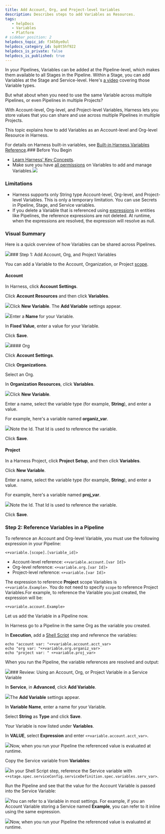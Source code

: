 ```yaml
---
title: Add Account, Org, and Project-level Variables
description: Describes steps to add Variables as Resources.
tags: 
   - helpDocs
   - Variables
   - Platform
# sidebar_position: 2
helpdocs_topic_id: f3450ye0ul
helpdocs_category_id: bp8t5hf922
helpdocs_is_private: false
helpdocs_is_published: true
---
```


In your Pipelines, Variables can be added at the Pipeline-level, which makes them available to all Stages in the Pipeline. Within a Stage, you can add Variables at the Stage and Service-level. Here's [a video](https://youtu.be/lqbmO6EVGuU) covering those Variable types.

But what about when you need to use the same Variable across multiple Pipelines, or even Pipelines in multiple Projects?

With Account-level, Org-level, and Project-level Variables, Harness lets you store values that you can share and use across multiple Pipelines in multiple Projects.

This topic explains how to add Variables as an Account-level and Org-level Resource in Harness.

For details on Harness built-in variables, see [Built-in Harness Variables Reference](/article/lml71vhsim-harness-variables).### Before You Begin

* [Learn Harness' Key Concepts](https://ngdocs.harness.io/article/hv2758ro4e-learn-harness-key-concepts).
* Make sure you have [all permissions](/article/tsons9mu0v-add-manage-roles) on Variables to add and manage Variables.![](https://files.helpdocs.io/i5nl071jo5/articles/f3450ye0ul/1652286536496/screenshot-2022-05-11-at-9-57-45-pm.png)

### Limitations

* Harness supports only String type Account-level, Org-level, and Project-level Variables. This is only a temporary limitation. You can use Secrets in Pipeline, Stage, and Service variables.
* If you delete a Variable that is referenced using [expressions](/article/lml71vhsim) in entities like Pipelines, the reference expressions are not deleted. At runtime, when the expressions are resolved, the expression will resolve as null.

### Visual Summary

Here is a quick overview of how Variables can be shared across Pipelines.

![](https://files.helpdocs.io/i5nl071jo5/articles/f3450ye0ul/1652320246864/screenshot-2022-05-12-at-7-19-19-am.png)### Step 1: Add Account, Org, and Project Variables

You can add a Variable to the Account, Organization, or Project [scope](/article/vz5cq0nfg2-rbac-in-harness#rbac_scope).

#### Account

In Harness, click **Account Settings**.

Click **Account Resources** and then click **Variables**.

![](https://files.helpdocs.io/i5nl071jo5/articles/f3450ye0ul/1652286110770/screenshot-2022-05-11-at-9-50-58-pm.png)Click **New Variable**. The **Add Variable** settings appear.

![](https://files.helpdocs.io/i5nl071jo5/articles/f3450ye0ul/1652326530565/screenshot-2022-05-12-at-9-04-25-am.png)Enter a **Name** for your Variable.

In **Fixed Value**, enter a value for your Variable.

Click **Save**.

![](https://files.helpdocs.io/i5nl071jo5/articles/f3450ye0ul/1652345505394/screenshot-2022-05-12-at-2-21-12-pm.png)#### Org

Click **Account Settings**.

Click **Organizations**.

Select an Org.

In **Organization Resources**, click **Variables**.

![](https://files.helpdocs.io/i5nl071jo5/articles/f3450ye0ul/1653071903363/clean-shot-2022-05-20-at-11-37-45.png)Click **New Variable**.

Enter a name, select the variable type (for example, **String**), and enter a value.

For example, here's a variable named **organiz\_var**.

![](https://files.helpdocs.io/i5nl071jo5/articles/f3450ye0ul/1653072329541/clean-shot-2022-05-20-at-11-45-19.png)Note the Id. That Id is used to reference the variable.

Click **Save**.

#### Project

In a Harness Project, click **Project Setup**, and then click **Variables**.

Click **New Variable**.

Enter a name, select the variable type (for example, **String**), and enter a value.

For example, here's a variable named **proj\_var**.

![](https://files.helpdocs.io/i5nl071jo5/articles/f3450ye0ul/1653072434084/clean-shot-2022-05-20-at-11-47-05.png)Note the Id. That Id is used to reference the variable.

Click **Save**.

### Step 2: Reference Variables in a Pipeline

To reference an Account and Org-level Variable, you must use the following expression in your Pipeline:

`<+variable.[scope].[variable_id]>`

* Account-level reference: `<+variable.account.[var Id]>`
* Org-level reference: `<+variable.org.[var Id]>`
* Project-level reference: `<+variable.[var Id]>`

The expression to reference **Project** scope Variables is `<+variable.Example>`. You do not need to specify `scope` to reference Project Variables.For example, to reference the Variable you just created, the expression will be:

`<+variable.account.Example>`

Let us add the Variable in a Pipeline now.

In Harness go to a Pipeline in the same Org as the variable you created.

In **Execution**, add a [Shell Script](/article/k5lu0u6i1i-using-shell-scripts) step and reference the variables:


```
echo "account var: "<+variable.account.acct_var>  
echo "org var: "<+variable.org.organiz_var>  
echo "project var: " <+variable.proj_var>
```
When you run the Pipeline, the variable references are resolved and output:

![](https://files.helpdocs.io/i5nl071jo5/articles/f3450ye0ul/1653073061898/clean-shot-2022-05-20-at-11-57-33.png)### Review: Using an Account, Org, or Project Variable in a Service Variable

In **Service**, in **Advanced**, click **Add Variable**.

![](https://files.helpdocs.io/i5nl071jo5/articles/f3450ye0ul/1652329517911/screenshot-2022-05-12-at-9-54-38-am.png)The **Add Variable** settings appear.

In **Variable** **Name**, enter a name for your Variable.

Select **String** as **Type** and click **Save**.

Your Variable is now listed under **Variables**.

In **VALUE**, select **Expression** and enter `<+variable.account.acct_var>`.

![](https://files.helpdocs.io/i5nl071jo5/articles/f3450ye0ul/1653073228695/clean-shot-2022-05-20-at-12-00-11.png)Now, when you run your Pipeline the referenced value is evaluated at runtime.

Copy the Service variable from **Variables**:

![](https://files.helpdocs.io/i5nl071jo5/articles/f3450ye0ul/1653073441583/clean-shot-2022-05-20-at-12-03-38.png)In your Shell Script step, reference the Service variable with `<+stage.spec.serviceConfig.serviceDefinition.spec.variables.serv_var>`.

Run the Pipeline and see that the value for the Account Variable is passed into the Service Variable:

![](https://files.helpdocs.io/i5nl071jo5/articles/f3450ye0ul/1653073553017/clean-shot-2022-05-20-at-12-05-13.png)You can refer to a Variable in most settings. For example, if you an Account Variable storing a Service named **Example**, you can refer to it inline using the same expression.

![](https://files.helpdocs.io/i5nl071jo5/articles/f3450ye0ul/1652331383760/screenshot-2022-05-12-at-10-25-23-am.png)Now, when you run your Pipeline the referenced value is evaluated at runtime.

